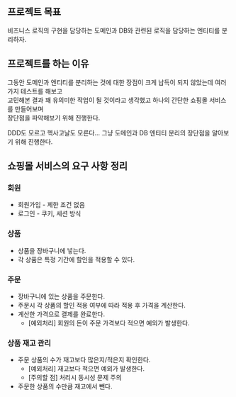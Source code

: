 ## 프로젝트 목표

비즈니스 로직의 구현을 담당하는 도메인과 DB와 관련된 로직을 담당하는 엔티티를 분리하자.       

## 프로젝트를 하는 이유

그동안 도메인과 엔티티를 분리하는 것에 대한 장점이 크게 납득이 되지 않았는데 여러 가지 테스트를 해보고      
고민해본 결과 꽤 유의미한 작업이 될 것이라고 생각했고 하나의 간단한 쇼핑몰 서비스를 만들어보며      
장단점을 파악해보기 위해 진행한다.      

DDD도 모르고 헥사고날도 모른다... 그냥 도메인과 DB 엔티티 분리의 장단점을 알아보기 위해 진행한다.    

## 쇼핑몰 서비스의 요구 사항 정리

### 회원

- 회원가입 - 제한 조건 없음
- 로그인 - 쿠키, 세션 방식

### 상품

- 상품을 장바구니에 넣는다.
- 각 상품은 특정 기간에 할인을 적용할 수 있다.

### 주문 

- 장바구니에 있는 상품을 주문한다.
- 주문시 각 상품의 할인 적용 여부에 따라 적용 후 가격을 계산한다.
- 계산한 가격으로 결제를 완료한다.
  - [예외처리] 회원의 돈이 주문 가격보다 적으면 예외가 발생한다.

### 상품 재고 관리

- 주문 상품의 수가 재고보다 많은지/적은지 확인한다.
  - [예외처리] 재고보다 적으면 예외가 발생한다.
  - [주의할 점] 처리시 동시성 문제 주의
- 주문한 상품의 수만큼 재고에서 뺀다.